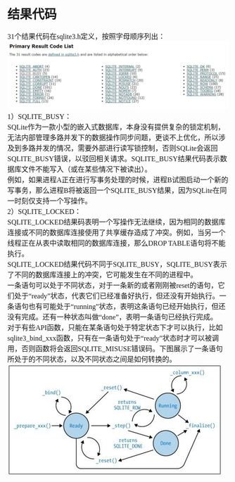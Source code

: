 # 结果代码
<font face="微软雅黑" size="3px">

31个结果代码在sqlite3.h定义，按照字母顺序列出：  
<img src="1.jpg">  
1）SQLITE_BUSY：  
SQLite作为一款小型的嵌入式数据库，本身没有提供复杂的锁定机制，无法内部管理多路并发下的数据操作同步问题，更谈不上优化，所以涉及到多路并发的情况，需要外部进行读写锁控制，否则SQLite会返回SQLITE_BUSY错误，以驳回相关请求。SQLITE_BUSY结果代码表示数据库文件不能写入（或在某些情况下被读出）。  
例如，如果进程A正在进行写事务处理的时候，进程B试图启动一个新的写事务，那么进程B将被返回一个SQLITE_BUSY结果，因为SQLite在同一时刻仅支持一个写操作。  
2）SQLITE_LOCKED：  
SQLITE_LOCKED结果码表明一个写操作无法继续，因为相同的数据库连接或不同的数据库连接使用了共享缓存造成了冲突。例如，当另一个线程正在从表中读取相同的数据库连接，那么DROP TABLE语句将不能执行。  
SQLITE_LOCKED结果代码不同于SQLITE_BUSY，SQLITE_BUSY表示了不同的数据库连接上的冲突，它可能发生在不同的进程中。  
一条语句可以处于不同状态，对于一条新的或者刚刚被reset的语句，它们处于“ready”状态，代表它们已经准备好执行，但还没有开始执行。一条语句也有可能处于“running”状态，表明这条语句已经开始执行，但还没有完成。还有一种状态叫做“done”，表明一条语句已经执行完成。  
对于有些API函数，只能在某条语句处于特定状态下才可以执行，比如sqlite3_bind_xxx函数，只有在一条语句处于“ready”状态时才可以被调用，否则函数将会返回SQLITE_MISUSE错误码。下图展示了一条语句所处于的不同状态，以及不同状态之间是如何转换的。  
<img src="2.jpg">
